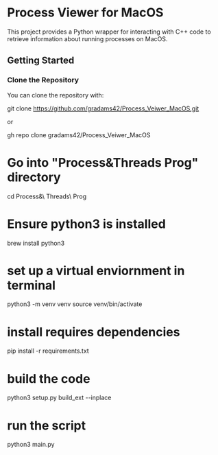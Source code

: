 # Process Viewer for MacOS

This project provides a Python wrapper for interacting with C++ code to retrieve information about running processes on MacOS.

## Getting Started

### Clone the Repository

You can clone the repository with:

git clone https://github.com/gradams42/Process_Veiwer_MacOS.git

or 

gh repo clone gradams42/Process_Veiwer_MacOS

# Go into "Process&Threads Prog" directory

cd Process&\ Threads\ Prog

# Ensure python3 is installed

brew install python3

# set up a virtual enviornment in terminal

python3 -m venv venv
source venv/bin/activate

# install requires dependencies
pip install -r requirements.txt

# build the code

python3 setup.py build_ext --inplace

# run the script

python3 main.py
